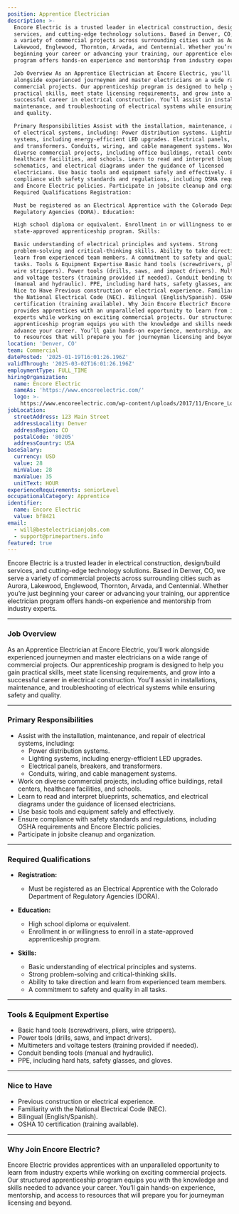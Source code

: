 ```yaml
---
position: Apprentice Electrician
description: >-
  Encore Electric is a trusted leader in electrical construction, design/build
  services, and cutting-edge technology solutions. Based in Denver, CO, we serve
  a variety of commercial projects across surrounding cities such as Aurora,
  Lakewood, Englewood, Thornton, Arvada, and Centennial. Whether you’re just
  beginning your career or advancing your training, our apprentice electrician
  program offers hands-on experience and mentorship from industry experts.

  Job Overview As an Apprentice Electrician at Encore Electric, you’ll work
  alongside experienced journeymen and master electricians on a wide range of
  commercial projects. Our apprenticeship program is designed to help you gain
  practical skills, meet state licensing requirements, and grow into a
  successful career in electrical construction. You’ll assist in installations,
  maintenance, and troubleshooting of electrical systems while ensuring safety
  and quality.

  Primary Responsibilities Assist with the installation, maintenance, and repair
  of electrical systems, including: Power distribution systems. Lighting
  systems, including energy-efficient LED upgrades. Electrical panels, breakers,
  and transformers. Conduits, wiring, and cable management systems. Work on
  diverse commercial projects, including office buildings, retail centers,
  healthcare facilities, and schools. Learn to read and interpret blueprints,
  schematics, and electrical diagrams under the guidance of licensed
  electricians. Use basic tools and equipment safely and effectively. Ensure
  compliance with safety standards and regulations, including OSHA requirements
  and Encore Electric policies. Participate in jobsite cleanup and organization.
  Required Qualifications Registration:

  Must be registered as an Electrical Apprentice with the Colorado Department of
  Regulatory Agencies (DORA). Education:

  High school diploma or equivalent. Enrollment in or willingness to enroll in a
  state-approved apprenticeship program. Skills:

  Basic understanding of electrical principles and systems. Strong
  problem-solving and critical-thinking skills. Ability to take direction and
  learn from experienced team members. A commitment to safety and quality in all
  tasks. Tools & Equipment Expertise Basic hand tools (screwdrivers, pliers,
  wire strippers). Power tools (drills, saws, and impact drivers). Multimeters
  and voltage testers (training provided if needed). Conduit bending tools
  (manual and hydraulic). PPE, including hard hats, safety glasses, and gloves.
  Nice to Have Previous construction or electrical experience. Familiarity with
  the National Electrical Code (NEC). Bilingual (English/Spanish). OSHA 10
  certification (training available). Why Join Encore Electric? Encore Electric
  provides apprentices with an unparalleled opportunity to learn from industry
  experts while working on exciting commercial projects. Our structured
  apprenticeship program equips you with the knowledge and skills needed to
  advance your career. You’ll gain hands-on experience, mentorship, and access
  to resources that will prepare you for journeyman licensing and beyond.
location: 'Denver, CO'
team: Commercial
datePosted: '2025-01-19T16:01:26.196Z'
validThrough: '2025-03-02T16:01:26.196Z'
employmentType: FULL_TIME
hiringOrganization:
  name: Encore Electric
  sameAs: 'https://www.encoreelectric.com/'
  logo: >-
    https://www.encoreelectric.com/wp-content/uploads/2017/11/Encore_Logo_Color_PMS-no-white-box.jpg
jobLocation:
  streetAddress: 123 Main Street
  addressLocality: Denver
  addressRegion: CO
  postalCode: '80205'
  addressCountry: USA
baseSalary:
  currency: USD
  value: 28
  minValue: 28
  maxValue: 35
  unitText: HOUR
experienceRequirements: seniorLevel
occupationalCategory: Apprentice
identifier:
  name: Encore Electric
  value: bf8421
email:
  - will@bestelectricianjobs.com
  - support@primepartners.info
featured: true
---
```


Encore Electric is a trusted leader in electrical construction, design/build services, and cutting-edge technology solutions. Based in Denver, CO, we serve a variety of commercial projects across surrounding cities such as Aurora, Lakewood, Englewood, Thornton, Arvada, and Centennial. Whether you’re just beginning your career or advancing your training, our apprentice electrician program offers hands-on experience and mentorship from industry experts.

---

### Job Overview  
As an Apprentice Electrician at Encore Electric, you’ll work alongside experienced journeymen and master electricians on a wide range of commercial projects. Our apprenticeship program is designed to help you gain practical skills, meet state licensing requirements, and grow into a successful career in electrical construction. You’ll assist in installations, maintenance, and troubleshooting of electrical systems while ensuring safety and quality.

---

### Primary Responsibilities  
- Assist with the installation, maintenance, and repair of electrical systems, including:  
  - Power distribution systems.  
  - Lighting systems, including energy-efficient LED upgrades.  
  - Electrical panels, breakers, and transformers.  
  - Conduits, wiring, and cable management systems.  
- Work on diverse commercial projects, including office buildings, retail centers, healthcare facilities, and schools.  
- Learn to read and interpret blueprints, schematics, and electrical diagrams under the guidance of licensed electricians.  
- Use basic tools and equipment safely and effectively.  
- Ensure compliance with safety standards and regulations, including OSHA requirements and Encore Electric policies.  
- Participate in jobsite cleanup and organization.  

---

### Required Qualifications  
- **Registration:**  
  - Must be registered as an Electrical Apprentice with the Colorado Department of Regulatory Agencies (DORA).  
- **Education:**  
  - High school diploma or equivalent.  
  - Enrollment in or willingness to enroll in a state-approved apprenticeship program.  

- **Skills:**  
  - Basic understanding of electrical principles and systems.  
  - Strong problem-solving and critical-thinking skills.  
  - Ability to take direction and learn from experienced team members.  
  - A commitment to safety and quality in all tasks.  

---

### Tools & Equipment Expertise  
- Basic hand tools (screwdrivers, pliers, wire strippers).  
- Power tools (drills, saws, and impact drivers).  
- Multimeters and voltage testers (training provided if needed).  
- Conduit bending tools (manual and hydraulic).  
- PPE, including hard hats, safety glasses, and gloves.  

---

### Nice to Have  
- Previous construction or electrical experience.  
- Familiarity with the National Electrical Code (NEC).  
- Bilingual (English/Spanish).  
- OSHA 10 certification (training available).  

---

### Why Join Encore Electric?  
Encore Electric provides apprentices with an unparalleled opportunity to learn from industry experts while working on exciting commercial projects. Our structured apprenticeship program equips you with the knowledge and skills needed to advance your career. You’ll gain hands-on experience, mentorship, and access to resources that will prepare you for journeyman licensing and beyond.
